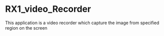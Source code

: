 # RX1_video_Recorder
This application is a video recorder which capture the image from specified region on the screen  
